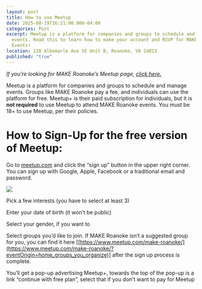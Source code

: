 ```yaml
---
layout: post
title: How to use Meetup
date: 2025-08-19T16:21:00.000-04:00
categories: Post
excerpt: Meetup is a platform for companies and groups to schedule and manage
  events. Read this to learn how to make your account and RSVP for MAKE Roanoke
  Events!
location: 128 Albemarle Ave SE Unit B, Roanoke, VA 24013
published: "true"
---
```

*If you’re looking for MAKE Roanoke’s Meetup page, [click here.](https://www.meetup.com/make-roanoke/)*

Meetup is a platform for companies and groups to schedule and manage events. Groups like MAKE Roanoke pay a fee, and individuals can use the platform for free. Meetup+ is their paid subscription for individuals, but it is **not required** to use Meetup to attend MAKE Roanoke events. You must be 18+ to use Meetup, per their policies.

# How to Sign-Up for the free version of Meetup: 

Go to [meetup.com](http://meetup.com/) and click the “sign up” button in the upper right corner. You can sign up with Google, Apple, Facebook or a traditional email and password. 

![](/assets/images/meetup-signup-1.png)

Pick a few interests (you have to select at least 3)

Enter your date of birth (it won’t be public)

Select your gender, if you want to

Select groups you’d like to join. If MAKE Roanoke isn’t a suggested group for you, you can find it here [[https://www.meetup.com/make-roanoke/](https://www.meetup.com/make-roanoke/?eventOrigin=home_groups_you_organize)] after the sign up process is complete. 

You’ll get a pop-up advertising Meetup+, towards the top of the pop-up is a link “continue with free plan”, select that if you don’t want to pay for Meetup
